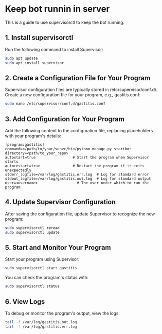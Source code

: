 # Keep bot runnin in server

This is a guide to  use supervisorctl to keep the bot running.

## 1. Install supervisorctl

Run the following command to install Supervisor:

```bash
sudo apt update
sudo apt install supervisor
```

## 2. Create a Configuration File for Your Program
Supervisor configuration files are typically stored in /etc/supervisor/conf.d/. 
Create a new configuration file for your program, e.g., gastitis.conf:

```bash
sudo nano /etc/supervisor/conf.d/gastitis.conf
```

## 3. Add Configuration for Your Program
Add the following content to the configuration file, replacing placeholders with your program's details:

```
[program:gastitis]
command=</path/to/your/venv>/bin/python manage.py startbot
directory=<path/to_your_repo>
autostart=true                 # Start the program when Supervisor starts
autorestart=true               # Restart the program if it exits unexpectedly
stderr_logfile=/var/log/gastitis.err.log  # Log for standard error
stdout_logfile=/var/log/gastitis.out.log  # Log for standard output
user=<username>                  # The user under which to run the program
```
## 4. Update Supervisor Configuration
After saving the configuration file, update Supervisor to recognize the new program:

```bash
sudo supervisorctl reread
sudo supervisorctl update
```

## 5. Start and Monitor Your Program
Start your program using Supervisor:

```bash
sudo supervisorctl start gastitis
```

You can check the program's status with:

```bash
sudo supervisorctl status
```

## 6. View Logs
To debug or monitor the program's output, view the logs:

```bash
tail -f /var/log/gastitis.out.log
tail -f /var/log/gastitis.err.log
```
